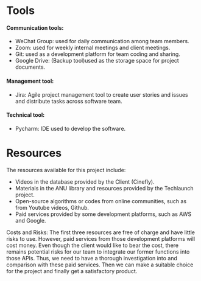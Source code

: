 # Tools
#### Communication tools:
* WeChat Group: used for daily communication among team members.
* Zoom: used for weekly internal meetings and client meetings.
* Git: used as a development platform for team coding and sharing.
* Google Drive: (Backup tool)used as the storage space for project documents.
#### Management tool:
* Jira: Agile project management tool to create user stories and issues and distribute tasks across software team.
#### Technical tool:
* Pycharm: IDE used to develop the software.


# Resources
The resources available for this project include: 
* Videos in the database provided by the Client (Cinefly). 
* Materials in the ANU library and resources provided by the Techlaunch project.
* Open-source algorithms or codes from online communities, such as from Youtube videos, Github.
* Paid services provided by some development platforms, such as AWS and Google.

Costs and Risks: The first three resources are free of charge and have little risks to use. However, paid services from those development platforms will cost money. Even though the client would like to bear the cost, there remains potential risks for our team to integrate our former functions into those APIs. Thus, we need to have a thorough investigation into and comparison with these paid services. Then we can make a suitable choice for the project and finally get a satisfactory product. 
